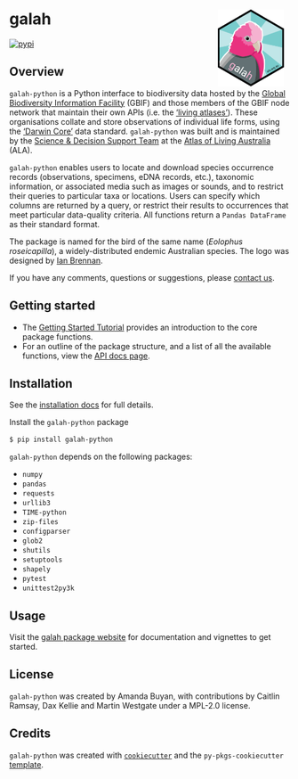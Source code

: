 # galah <a href="https://galah.ala.org.au/Python/"><img src="docs/source/_static/logo/logo.png" align="right" style="margin: 0px 10px 0px 10px;" alt="" height="138"/></a>

<!-- badges: start -->

[![pypi](https://img.shields.io/pypi/v/galah-python.svg)](https://pypi.org/project/galah-python/)

<!-- badges: end -->

## Overview

`galah-python` is a Python interface to biodiversity data hosted by the [Global
Biodiversity Information Facility](https://www.gbif.org) (GBIF) and
those members of the GBIF node network that maintain their own APIs
(i.e. the [‘living atlases’](https://living-atlases.gbif.org)). These
organisations collate and store observations of individual life forms,
using the [‘Darwin Core’](https://dwc.tdwg.org) data standard. `galah-python`
was built and is maintained by the [Science & Decision Support
Team](https://labs.ala.org.au) at the [Atlas of Living
Australia](https://www.ala.org.au) (ALA).

`galah-python` enables users to locate and download species occurrence records
(observations, specimens, eDNA records, etc.), taxonomic information, or
associated media such as images or sounds, and to restrict their queries
to particular taxa or locations. Users can specify which columns are
returned by a query, or restrict their results to occurrences that meet
particular data-quality criteria. All functions return a `Pandas DataFrame` as
their standard format.

The package is named for the bird of the same name (*Eolophus
roseicapilla*), a widely-distributed endemic Australian species. The
logo was designed by [Ian Brennan](https://www.iangbrennan.org/).

If you have any comments, questions or suggestions, please [contact
us](mailto:support@ala.org.au).

## Getting started

- The [Getting Started Tutorial](https://galah.ala.org.au/Python/getting_started/Tutorial.html)
  provides an introduction to the core package functions.
- For an outline of the package structure, and a list of all the
  available functions, view the [API docs
  page](https://galah.ala.org.au/Python/apidocs/galah.html).

## Installation

See the [installation docs](https://galah.ala.org.au/Python/getting_started/Installation.html) for full details.  

Install the `galah-python` package

```bash
$ pip install galah-python
```

`galah-python` depends on the following packages:

  *  `numpy`
  *  `pandas`
  *  `requests`
  *  `urllib3`
  *  `TIME-python`
  *  `zip-files`
  *  `configparser`
  *  `glob2`
  *  `shutils`
  *  `setuptools`
  *  `shapely`
  *  `pytest`
  *  `unittest2py3k`

## Usage

Visit the [galah package website](galah.ala.org.au/Python) for documentation and vignettes to get started.

## License

`galah-python` was created by Amanda Buyan, with contributions by Caitlin Ramsay, Dax Kellie and Martin Westgate under a MPL-2.0 license.

## Credits

`galah-python` was created with [`cookiecutter`](https://cookiecutter.readthedocs.io/en/latest/) and the `py-pkgs-cookiecutter` [template](https://github.com/py-pkgs/py-pkgs-cookiecutter).
